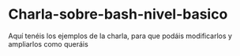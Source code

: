 # Charla-sobre-bash-nivel-basico
Aquí tenéis los ejemplos de la charla, para que podáis modificarlos y ampliarlos como queráis
